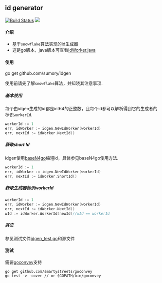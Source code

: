 ## id generator

[![Build Status](https://travis-ci.org/sumory/idgen.svg?branch=master)](https://travis-ci.org/sumory/idgen) [![](http://gocover.io/_badge/github.com/sumory/idgen)](http://gocover.io/github.com/sumory/idgen)

#### 介绍

 - 基于`snowflake`算法实现的id生成器
 - 这是go版本，java版本可查看[IdWorker.java](https://github.com/sumory/uc/blob/master/src/com/sumory/uc/id/IdWorker.java)




#### 使用

go get github.com/sumory/idgen

使用前请先了解`snowflake`算法，并知晓其注意事项.


##### 基本使用

每个由idgen生成的id都是int64的正整数，且每个id都可以解析得到它的生成者的标识`workerId`.

```go
workerId := 1
err, idWorker := idgen.NewIdWorker(workerId)
err, nextId := idWorker.NextId()
```

##### 获取short Id

idgen使用[baseN4go](https://github.com/sumory/baseN4go)缩短id，具体参见baseN4go使用方法.

```go
workerId := 1
err, idWorker := idgen.NewIdWorker(workerId)
err, nextId := idWorker.ShortId()
```

##### 获取生成器标识workerId

```go
workerId := 1
err, idWorker := idgen.NewIdWorker(workerId)
err, nextId := idWorker.NextId()
wId := idWorker.WorkerId(newId)//wId == workerId
```

##### 其它
参见测试文件[idgen_test.go](./idgen_test.go)和源文件




#### 测试

需要[goconvey](https://github.com/smartystreets/goconvey)支持

```shell
go get github.com/smartystreets/goconvey
go test -v -cover // or $GOPATH/bin/goconvey
```

